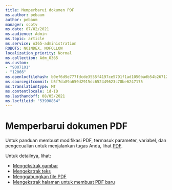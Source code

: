 ```yaml
---
title: Memperbarui dokumen PDF
ms.author: pebaum
author: pebaum
manager: scotv
ms.date: 07/02/2021
ms.audience: Admin
ms.topic: article
ms.service: o365-administration
ROBOTS: NOINDEX, NOFOLLOW
localization_priority: Normal
ms.collection: Adm_O365
ms.custom:
- "9007101"
- "12066"
ms.openlocfilehash: b0ef6d9e777fdcde3555f4197ce5791f1ad1050badb54b267129d2b1febe0e7c
ms.sourcegitcommit: b5f7da89a650d2915dc652449623c78be6247175
ms.translationtype: MT
ms.contentlocale: id-ID
ms.lasthandoff: 08/05/2021
ms.locfileid: "53990854"
---
```

# <a name="update-pdf-documents"></a>Memperbarui dokumen PDF

Untuk panduan membuat modifikasi PDF, termasuk parameter, variabel, dan pengecualian untuk menjalankan tugas Anda, lihat [PDF](/power-automate/desktop-flows/actions-reference/pdf).

Untuk detailnya, lihat:

- [Mengekstrak gambar](/power-automate/desktop-flows/actions-reference/pdf#pdf-actions)
- [Mengekstrak teks](/power-automate/desktop-flows/actions-reference/pdf#extracttextfrompdfaction)
- [Menggabungkan file PDF](/power-automate/desktop-flows/actions-reference/pdf#mergefiles)
- [Mengekstrak halaman untuk membuat PDF baru](/power-automate/desktop-flows/actions-reference/pdf#extractpages)

